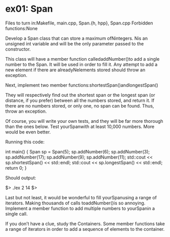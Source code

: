 # ex01: Span
Files to turn in:Makefile, main.cpp, Span.{h, hpp}, Span.cpp
Forbidden functions:None

Develop a Span class that can store a maximum ofNintegers. Nis an unsigned int
variable and will be the only parameter passed to the constructor.

This class will have a member function calledaddNumber()to add a single number
to the Span. It will be used in order to fill it. Any attempt to add a new element if there
are alreadyNelements stored should throw an exception.

Next, implement two member functions:shortestSpan()andlongestSpan()

They will respectively find out the shortest span or the longest span (or distance, if
you prefer) between all the numbers stored, and return it. If there are no numbers stored,
or only one, no span can be found. Thus, throw an exception.

Of course, you will write your own tests, and they will be far more thorough than the
ones below. Test yourSpanwith at least 10,000 numbers. More would be even better.

Running this code:

int main()
{
Span sp = Span(5);
sp.addNumber(6);
sp.addNumber(3);
sp.addNumber(17);
sp.addNumber(9);
sp.addNumber(11);
std::cout << sp.shortestSpan() << std::endl;
std::cout << sp.longestSpan() << std::endl;
return 0;
}

Should output:

$> ./ex
2
14
$>

Last but not least, it would be wonderful to fill yourSpanusing a range of iterators.
Making thousands of calls toaddNumber()is so annoying. Implement a member function
to add multiple numbers to yourSpanin a single call.

If you don’t have a clue, study the Containers. Some member
functions take a range of iterators in order to add a sequence of
elements to the container.
